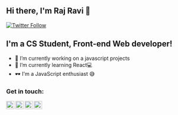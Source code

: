 ## Hi there, I'm Raj Ravi 👋

[![Twitter Follow](https://img.shields.io/twitter/follow/rajrv55?color=1DA1F2&logo=twitter&style=for-the-badge)](https://twitter.com/intent/follow?original_referer=https%3A%2F%2Fgithub.com%2Frajrv55&screen_name=rajrv55)

## I'm a CS Student, Front-end Web developer!

- 🔭 I’m currently working on a javascript projects
- 📖 I’m currently learning React💻
- 🕶️ I'm a JavaScript enthusiast 😅



### Get in touch:
[<img align="left" alt="raj ravi | Twitter" width="22px" src="https://cdn.jsdelivr.net/npm/simple-icons@v3/icons/twitter.svg" />](https://twitter.com/rajrv55)
[<img align="left" alt="raj ravi | Twitter" width="22px" src="https://cdn.jsdelivr.net/npm/simple-icons@v3/icons/instagram.svg" />](https://instagram.com/rajravi05/)
[<img align="left" alt="raj ravi | Facebook" width="22px" src="https://cdn.jsdelivr.net/npm/simple-icons@v3/icons/facebook.svg" />](https://facebook.com/rajravi.rajravi.39)
[<img align="left" alt="raj ravi | Gmail" width="22px" src="https://cdn.jsdelivr.net/npm/simple-icons@v3/icons/gmail.svg" />](https://mail.google.com/mail/?view=cm&amp;fs=1&amp;to=rajrv559910@gmail.com)
<br />
<br />
<br />
